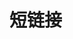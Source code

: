 
# 短链接
<!-- 
阿里二面：如何设计与实现短URL服务？ 
https://mp.weixin.qq.com/s/ClrKPfUwEqy_RG18_TDrpA
高性能短链设计
https://mp.weixin.qq.com/s/YTrBaERcyjvw7A0Fg2Iegw
为什么要进行 URL 编码
https://mp.weixin.qq.com/s/YUIP53m4nq1DVcg6r3x9cw
-->
